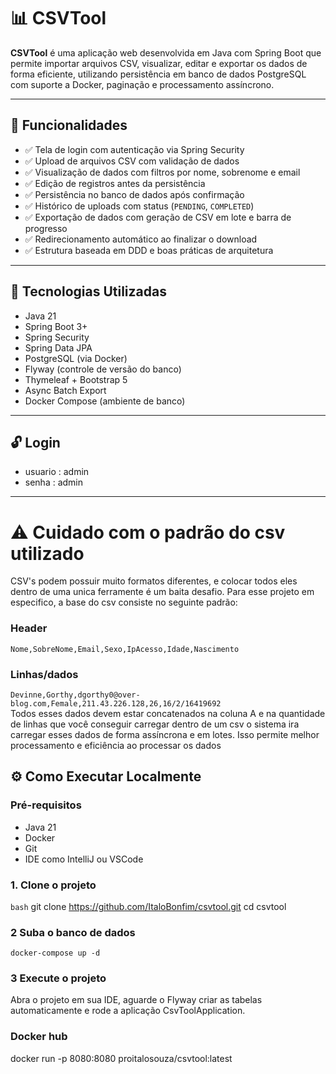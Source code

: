 # 📊 CSVTool

**CSVTool** é uma aplicação web desenvolvida em Java com Spring Boot que permite importar arquivos CSV, visualizar, editar e exportar os dados de forma eficiente, utilizando persistência em banco de dados PostgreSQL com suporte a Docker, paginação e processamento assíncrono.

---

## 🚀 Funcionalidades

- ✅ Tela de login com autenticação via Spring Security
- ✅ Upload de arquivos CSV com validação de dados
- ✅ Visualização de dados com filtros por nome, sobrenome e email
- ✅ Edição de registros antes da persistência
- ✅ Persistência no banco de dados após confirmação
- ✅ Histórico de uploads com status (`PENDING`, `COMPLETED`)
- ✅ Exportação de dados com geração de CSV em lote e barra de progresso
- ✅ Redirecionamento automático ao finalizar o download
- ✅ Estrutura baseada em DDD e boas práticas de arquitetura

---

## 🧱 Tecnologias Utilizadas

- Java 21
- Spring Boot 3+
- Spring Security
- Spring Data JPA
- PostgreSQL (via Docker)
- Flyway (controle de versão do banco)
- Thymeleaf + Bootstrap 5
- Async Batch Export
- Docker Compose (ambiente de banco)

---

## 🔓 Login
- usuario : admin
- senha : admin
---
# ⚠️ Cuidado com o padrão do csv utilizado
CSV's podem possuir muito formatos diferentes, e colocar todos eles dentro de uma unica ferramente é um baita desafio.
Para esse projeto em especifico, a base do csv consiste no seguinte padrão:
### Header
```Nome,SobreNome,Email,Sexo,IpAcesso,Idade,Nascimento```
### Linhas/dados
```Devinne,Gorthy,dgorthy0@over-blog.com,Female,211.43.226.128,26,16/2/16419692``` \
Todos esses dados devem estar concatenados na coluna A e na quantidade de linhas que você conseguir carregar dentro de um csv
o sistema ira carregar esses dados de forma assíncrona e em lotes. Isso permite melhor processamento e eficiência ao processar os dados


## ⚙️ Como Executar Localmente

### Pré-requisitos

- Java 21
- Docker
- Git
- IDE como IntelliJ ou VSCode

### 1. Clone o projeto

```bash```
git clone https://github.com/ItaloBonfim/csvtool.git
cd csvtool

### 2 Suba o banco de dados
```docker-compose up -d```

### 3 Execute o projeto
Abra o projeto em sua IDE, aguarde o Flyway criar as tabelas automaticamente e rode a aplicação CsvToolApplication.

### Docker hub
docker run -p 8080:8080 proitalosouza/csvtool:latest
